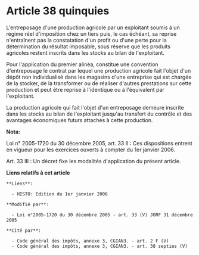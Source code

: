 # Article 38 quinquies

L'entreposage d'une production agricole par un exploitant soumis à un régime réel d'imposition chez un tiers puis, le cas
échéant, sa reprise n'entraînent pas la constatation d'un profit ou d'une perte pour la détermination du résultat imposable,
sous réserve que les produits agricoles restent inscrits dans les stocks au bilan de l'exploitant.

Pour l'application du premier alinéa, constitue une convention d'entreposage le contrat par lequel une production agricole
fait l'objet d'un dépôt non individualisé dans les magasins d'une entreprise qui est chargée de la stocker, de la transformer
ou de réaliser d'autres prestations sur cette production et peut être reprise à l'identique ou à l'équivalent par
l'exploitant.

La production agricole qui fait l'objet d'un entreposage demeure inscrite dans les stocks au bilan de l'exploitant jusqu'au
transfert du contrôle et des avantages économiques futurs attachés à cette production.

**Nota:**

Loi n° 2005-1720 du 30 décembre 2005, art. 33 II : Ces dispositions entrent en vigueur pour les exercices ouverts à compter
du 1er janvier 2006. 

Art. 33 III : Un décret fixe les modalités d'application du présent article.

**Liens relatifs à cet article**

	**Liens**:

	  - HISTO: Edition du 1er janvier 2006

	**Modifié par**:

	  - Loi n°2005-1720 du 30 décembre 2005 - art. 33 (V) JORF 31 décembre 2005

	**Cité par**:

	  - Code général des impôts, annexe 3, CGIAN3. - art. 2 F (V)
	  - Code général des impôts, annexe 3, CGIAN3. - art. 38 septies (V)
